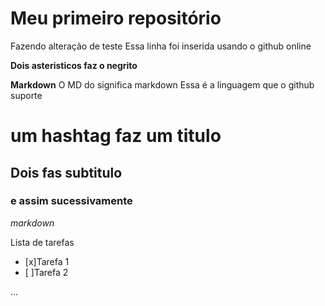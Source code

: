 # Meu primeiro repositório

Fazendo alteração de teste
Essa linha foi inserida usando o github online

**Dois asteristicos faz o negrito**

**Markdown**
O MD do significa markdown
Essa é a linguagem que o github suporte

# um hashtag faz um titulo
## Dois fas subtitulo
### e assim sucessivamente
_markdown_




Lista de tarefas
- [x]Tarefa 1
- [ ]Tarefa 2

...
